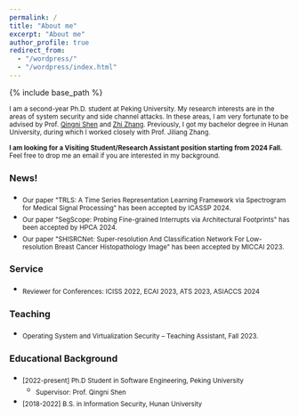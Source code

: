 ```yaml
---
permalink: /
title: "About me"
excerpt: "About me"
author_profile: true
redirect_from: 
  - "/wordpress/"
  - "/wordpress/index.html"
---
```


{% include base_path %}

 
<sub> I am a second-year Ph.D. student at Peking University. My research interests are in the areas of system security and side channel attacks. In these areas, I am very fortunate to be advised by Prof. [Qingni Shen](https://ss.pku.edu.cn/teacherteam/teacherlist/1634-%E6%B2%88%E6%99%B4%E9%9C%93.html) and [Zhi Zhang](https://zhangzhics.github.io/). Previously, I got my bachelor degree in Hunan University, during which I worked closely with Prof. Jiliang Zhang.


<sub> **I am looking for a Visiting Student/Research Assistant position starting from 2024 Fall.** Feel free to drop me an email if you are interested in my background.
 

### News!
- <sub>Our paper "TRLS: A Time Series Representation Learning Framework via Spectrogram for Medical Signal Processing" has been accepted by ICASSP 2024.
- <sub>Our paper "SegScope: Probing Fine-grained Interrupts via Architectural Footprints" has been accepted by HPCA 2024.
- <sub>Our paper "SHISRCNet: Super-resolution And Classification Network For Low-resolution Breast Cancer Histopathology Image" has been accepted by MICCAI 2023.

<!--
### Prestigious Awards
* <sub> [2022] Runner-up（2/3304）in ECS CloudBuild Developer Competition. 
* <sub> [2022]  College Graduate Excellence Award, Hunan Province, China.
* <sub> [2020]  Third Prize in 13th National College Student Information Security Contest (CTF track, top 5%).
* <sub> [2019]  National Scholarship, China.
-->

### Service
* <sub> Reviewer for Conferences: ICISS 2022, ECAI 2023, ATS 2023, ASIACCS 2024

### Teaching
* <sub> Operating System and Virtualization Security – Teaching Assistant, Fall 2023.

### Educational Background
* <sub> [2022-present] Ph.D Student in Software Engineering, Peking University </sub>
  * <sub> Supervisor: Prof. Qingni Shen </sub>
* <sub> [2018-2022] B.S. in Information Security, Hunan University </sub>      

<script type='text/javascript' id='clustrmaps' src='//cdn.clustrmaps.com/map_v2.js?cl=ffffff&w=a&t=m&d=roOPIYhOSI6clMuqwkzlXBT7BKee-NL2r4v8oS1ini8&cmo=ff5d53&cmn=29de45'></script>
